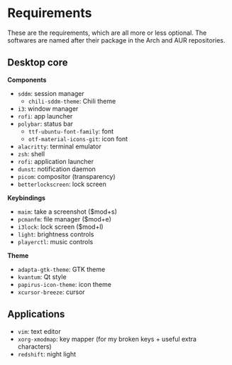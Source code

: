 # Requirements

These are the requirements, which are all more or less optional.
The softwares are named after their package in the Arch and AUR repositories.

## Desktop core

**Components**

- `sddm`: session manager
  - `chili-sddm-theme`: Chili theme
- `i3`: window manager
- `rofi`: app launcher
- `polybar`: status bar
  - `ttf-ubuntu-font-family`: font
  - `otf-material-icons-git`: icon font
- `alacritty`: terminal emulator
- `zsh`: shell
- `rofi`: application launcher
- `dunst`: notification daemon
- `picom`: compositor (transparency)
- `betterlockscreen`: lock screen

**Keybindings**

- `maim`: take a screenshot ($mod+s)
- `pcmanfm`: file manager ($mod+e)
- `i3lock`: lock screen ($mod+l)
- `light`: brightness controls
- `playerctl`: music controls

**Theme**

- `adapta-gtk-theme`: GTK theme
- `kvantum`: Qt style
- `papirus-icon-theme`: icon theme
- `xcursor-breeze`: cursor

## Applications

- `vim`: text editor
- `xorg-xmodmap`: key mapper (for my broken keys + useful extra characters)
- `redshift`: night light
